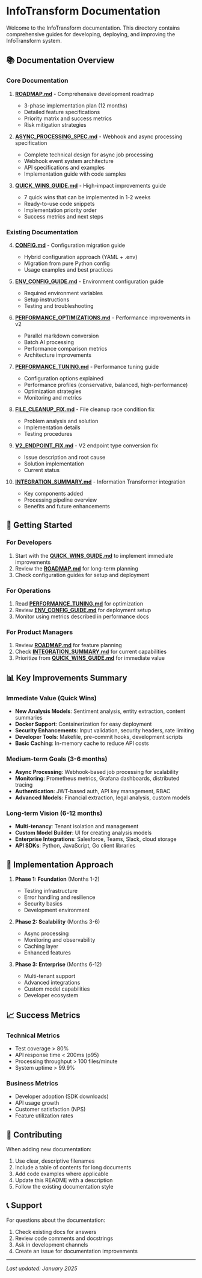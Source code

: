 # InfoTransform Documentation

Welcome to the InfoTransform documentation. This directory contains comprehensive guides for developing, deploying, and improving the InfoTransform system.

## 📚 Documentation Overview

### Core Documentation

1. **[ROADMAP.md](./ROADMAP.md)** - Comprehensive development roadmap
   - 3-phase implementation plan (12 months)
   - Detailed feature specifications
   - Priority matrix and success metrics
   - Risk mitigation strategies

2. **[ASYNC_PROCESSING_SPEC.md](./ASYNC_PROCESSING_SPEC.md)** - Webhook and async processing specification
   - Complete technical design for async job processing
   - Webhook event system architecture
   - API specifications and examples
   - Implementation guide with code samples

3. **[QUICK_WINS_GUIDE.md](./QUICK_WINS_GUIDE.md)** - High-impact improvements guide
   - 7 quick wins that can be implemented in 1-2 weeks
   - Ready-to-use code snippets
   - Implementation priority order
   - Success metrics and next steps

### Existing Documentation

4. **[CONFIG.md](./CONFIG.md)** - Configuration migration guide
   - Hybrid configuration approach (YAML + .env)
   - Migration from pure Python config
   - Usage examples and best practices

5. **[ENV_CONFIG_GUIDE.md](./ENV_CONFIG_GUIDE.md)** - Environment configuration guide
   - Required environment variables
   - Setup instructions
   - Testing and troubleshooting

6. **[PERFORMANCE_OPTIMIZATIONS.md](./PERFORMANCE_OPTIMIZATIONS.md)** - Performance improvements in v2
   - Parallel markdown conversion
   - Batch AI processing
   - Performance comparison metrics
   - Architecture improvements

7. **[PERFORMANCE_TUNING.md](./PERFORMANCE_TUNING.md)** - Performance tuning guide
   - Configuration options explained
   - Performance profiles (conservative, balanced, high-performance)
   - Optimization strategies
   - Monitoring and metrics

8. **[FILE_CLEANUP_FIX.md](./FILE_CLEANUP_FIX.md)** - File cleanup race condition fix
   - Problem analysis and solution
   - Implementation details
   - Testing procedures

9. **[V2_ENDPOINT_FIX.md](./V2_ENDPOINT_FIX.md)** - V2 endpoint type conversion fix
   - Issue description and root cause
   - Solution implementation
   - Current status

10. **[INTEGRATION_SUMMARY.md](./INTEGRATION_SUMMARY.md)** - Information Transformer integration
    - Key components added
    - Processing pipeline overview
    - Benefits and future enhancements

## 🚀 Getting Started

### For Developers

1. Start with the **[QUICK_WINS_GUIDE.md](./QUICK_WINS_GUIDE.md)** to implement immediate improvements
2. Review the **[ROADMAP.md](./ROADMAP.md)** for long-term planning
3. Check configuration guides for setup and deployment

### For Operations

1. Read **[PERFORMANCE_TUNING.md](./PERFORMANCE_TUNING.md)** for optimization
2. Review **[ENV_CONFIG_GUIDE.md](./ENV_CONFIG_GUIDE.md)** for deployment setup
3. Monitor using metrics described in performance docs

### For Product Managers

1. Review **[ROADMAP.md](./ROADMAP.md)** for feature planning
2. Check **[INTEGRATION_SUMMARY.md](./INTEGRATION_SUMMARY.md)** for current capabilities
3. Prioritize from **[QUICK_WINS_GUIDE.md](./QUICK_WINS_GUIDE.md)** for immediate value

## 📊 Key Improvements Summary

### Immediate Value (Quick Wins)
- **New Analysis Models**: Sentiment analysis, entity extraction, content summaries
- **Docker Support**: Containerization for easy deployment
- **Security Enhancements**: Input validation, security headers, rate limiting
- **Developer Tools**: Makefile, pre-commit hooks, development scripts
- **Basic Caching**: In-memory cache to reduce API costs

### Medium-term Goals (3-6 months)
- **Async Processing**: Webhook-based job processing for scalability
- **Monitoring**: Prometheus metrics, Grafana dashboards, distributed tracing
- **Authentication**: JWT-based auth, API key management, RBAC
- **Advanced Models**: Financial extraction, legal analysis, custom models

### Long-term Vision (6-12 months)
- **Multi-tenancy**: Tenant isolation and management
- **Custom Model Builder**: UI for creating analysis models
- **Enterprise Integrations**: Salesforce, Teams, Slack, cloud storage
- **API SDKs**: Python, JavaScript, Go client libraries

## 🔧 Implementation Approach

1. **Phase 1: Foundation** (Months 1-2)
   - Testing infrastructure
   - Error handling and resilience
   - Security basics
   - Development environment

2. **Phase 2: Scalability** (Months 3-6)
   - Async processing
   - Monitoring and observability
   - Caching layer
   - Enhanced features

3. **Phase 3: Enterprise** (Months 6-12)
   - Multi-tenant support
   - Advanced integrations
   - Custom model capabilities
   - Developer ecosystem

## 📈 Success Metrics

### Technical Metrics
- Test coverage > 80%
- API response time < 200ms (p95)
- Processing throughput > 100 files/minute
- System uptime > 99.9%

### Business Metrics
- Developer adoption (SDK downloads)
- API usage growth
- Customer satisfaction (NPS)
- Feature utilization rates

## 🤝 Contributing

When adding new documentation:
1. Use clear, descriptive filenames
2. Include a table of contents for long documents
3. Add code examples where applicable
4. Update this README with a description
5. Follow the existing documentation style

## 📞 Support

For questions about the documentation:
1. Check existing docs for answers
2. Review code comments and docstrings
3. Ask in development channels
4. Create an issue for documentation improvements

---

*Last updated: January 2025*
